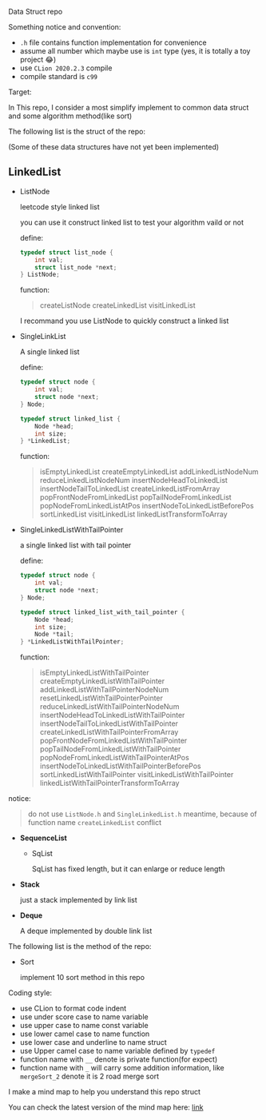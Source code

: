 Data Struct repo

Something notice and convention:

* `.h` file contains function implementation for convenience
* assume all number which maybe use is `int` type (yes, it is totally a toy project 😂)
* use `CLion 2020.2.3` compile
* compile standard is `c99`



Target:

In This repo, I consider a most simplify implement to common data struct and some algorithm method(like sort)

The following list is the struct of the repo:

(Some of these data structures have not yet been implemented)

## LinkedList

- ListNode

  leetcode style linked list

  you can use it construct linked list to test your algorithm vaild or not

  define:

  ```c
  typedef struct list_node {
      int val;
      struct list_node *next;
  } ListNode;
  ```

  function:

  > createListNode
  > createLinkedList
  > visitLinkedList

  I recommand you use ListNode to quickly construct a linked list

- SingleLinkList

  A single linked list

  define:

  ```c
  typedef struct node {
      int val;
      struct node *next;
  } Node;
  
  typedef struct linked_list {
      Node *head;
      int size;
  } *LinkedList;
  ```

  function:

  > isEmptyLinkedList
  > createEmptyLinkedList
  > addLinkedListNodeNum
  > reduceLinkedListNodeNum
  > insertNodeHeadToLinkedList
  > insertNodeTailToLinkedList
  > createLinkedListFromArray
  > popFrontNodeFromLinkedList
  > popTailNodeFromLinkedList
  > popNodeFromLinkedListAtPos
  > insertNodeToLinkedListBeforePos
  > sortLinkedList
  > visitLinkedList
  > linkedListTransformToArray

- SingleLinkedListWithTailPointer

  a single linked list with tail pointer

  define:

  ```C
  typedef struct node {
      int val;
      struct node *next;
  } Node;
  
  typedef struct linked_list_with_tail_pointer {
      Node *head;
      int size;
      Node *tail;
  } *LinkedListWithTailPointer;
  ```

  function:

  > isEmptyLinkedListWithTailPointer
  > createEmptyLinkedListWithTailPointer
  > addLinkedListWithTailPointerNodeNum
  > resetLinkedListWithTailPointerPointer
  > reduceLinkedListWithTailPointerNodeNum
  > insertNodeHeadToLinkedListWithTailPointer
  > insertNodeTailToLinkedListWithTailPointer
  > createLinkedListWithTailPointerFromArray
  > popFrontNodeFromLinkedListWithTailPointer
  > popTailNodeFromLinkedListWithTailPointer
  > popNodeFromLinkedListWithTailPointerAtPos
  > insertNodeToLinkedListWithTailPointerBeforePos
  > sortLinkedListWithTailPointer
  > visitLinkedListWithTailPointer
  > linkedListWithTailPointerTransformToArray

notice:

> do not use `ListNode.h` and `SingleLinkedList.h` meantime, because of function name `createLinkedList` conflict



- **SequenceList**

  - SqList

    SqList has fixed length,  but it can enlarge or reduce length

- **Stack**

  just a stack implemented by link list

- **Deque**

  A deque implemented by double link list

The following list is the method of the repo:

- Sort

  implement 10 sort method in this repo

Coding style:

* use CLion to format code indent
* use under score case to name variable
* use upper case to name const variable
* use lower camel case to name function
* use lower case and underline to name struct
* use Upper camel case to name variable defined by `typedef`
* function name with `__` denote is private function(for expect) 
* function name with `_` will carry some addition information, like `mergeSort_2` denote it is 2 road merge sort

I make a mind map to help you understand this repo struct

You can check the latest version of the mind map here: [link](https://github.com/hhmy27/myMindMaps/blob/master/%E6%95%B0%E6%8D%AE%E7%BB%93%E6%9E%84/DataStructRepo.xmind)

